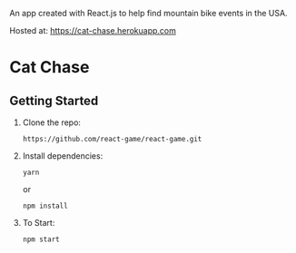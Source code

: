 An app created with React.js to help find mountain bike events in the USA.

Hosted at:
https://cat-chase.herokuapp.com

# Cat Chase
## Getting Started

1.  Clone the repo:

        https://github.com/react-game/react-game.git

2.  Install dependencies:

        yarn

    or

        npm install

3.  To Start:

        npm start


